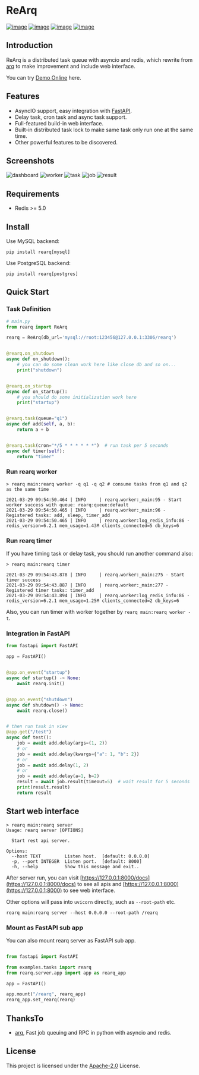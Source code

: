 # ReArq

[![image](https://img.shields.io/pypi/v/rearq.svg?style=flat)](https://pypi.python.org/pypi/rearq)
[![image](https://img.shields.io/github/license/long2ice/rearq)](https://github.com/long2ice/rearq)
[![image](https://github.com/long2ice/rearq/workflows/pypi/badge.svg)](https://github.com/long2ice/rearq/actions?query=workflow:pypi)
[![image](https://github.com/long2ice/rearq/workflows/ci/badge.svg)](https://github.com/long2ice/rearq/actions?query=workflow:ci)

## Introduction

ReArq is a distributed task queue with asyncio and redis, which rewrite from [arq](https://github.com/samuelcolvin/arq)
to make improvement and include web interface.

You can try [Demo Online](https://demo-rearq.long2ice.io) here.

## Features

- AsyncIO support, easy integration with [FastAPI](https://github.com/tiangolo/fastapi).
- Delay task, cron task and async task support.
- Full-featured build-in web interface.
- Built-in distributed task lock to make same task only run one at the same time.
- Other powerful features to be discovered.

## Screenshots

![dashboard](./images/dashboard.png)
![worker](./images/worker.png)
![task](./images/task.png)
![job](./images/job.png)
![result](./images/result.png)

## Requirements

- Redis >= 5.0

## Install

Use MySQL backend:

```shell
pip install rearq[mysql]
```

Use PostgreSQL backend:

```shell
pip install rearq[postgres]
```

## Quick Start

### Task Definition

```python
# main.py
from rearq import ReArq

rearq = ReArq(db_url='mysql://root:123456@127.0.0.1:3306/rearq')


@rearq.on_shutdown
async def on_shutdown():
    # you can do some clean work here like close db and so on...
    print("shutdown")


@rearq.on_startup
async def on_startup():
    # you should do some initialization work here
    print("startup")


@rearq.task(queue="q1")
async def add(self, a, b):
    return a + b


@rearq.task(cron="*/5 * * * * * *")  # run task per 5 seconds
async def timer(self):
    return "timer"
```

### Run rearq worker

```shell
> rearq main:rearq worker -q q1 -q q2 # consume tasks from q1 and q2 as the same time
```

```log
2021-03-29 09:54:50.464 | INFO     | rearq.worker:_main:95 - Start worker success with queue: rearq:queue:default
2021-03-29 09:54:50.465 | INFO     | rearq.worker:_main:96 - Registered tasks: add, sleep, timer_add
2021-03-29 09:54:50.465 | INFO     | rearq.worker:log_redis_info:86 - redis_version=6.2.1 mem_usage=1.43M clients_connected=5 db_keys=6
```

### Run rearq timer

If you have timing task or delay task, you should run another command also:

```shell
> rearq main:rearq timer
```

```log
2021-03-29 09:54:43.878 | INFO     | rearq.worker:_main:275 - Start timer success
2021-03-29 09:54:43.887 | INFO     | rearq.worker:_main:277 - Registered timer tasks: timer_add
2021-03-29 09:54:43.894 | INFO     | rearq.worker:log_redis_info:86 - redis_version=6.2.1 mem_usage=1.25M clients_connected=2 db_keys=6
```

Also, you can run timer with worker together by `rearq main:rearq worker -t`.

### Integration in FastAPI

```python
from fastapi import FastAPI

app = FastAPI()


@app.on_event("startup")
async def startup() -> None:
    await rearq.init()


@app.on_event("shutdown")
async def shutdown() -> None:
    await rearq.close()


# then run task in view
@app.get("/test")
async def test():
    job = await add.delay(args=(1, 2))
    # or
    job = await add.delay(kwargs={"a": 1, "b": 2})
    # or
    job = await add.delay(1, 2)
    # or
    job = await add.delay(a=1, b=2)
    result = await job.result(timeout=5)  # wait result for 5 seconds
    print(result.result)
    return result
```

## Start web interface

```shell
> rearq main:rearq server
Usage: rearq server [OPTIONS]

  Start rest api server.

Options:
  --host TEXT         Listen host.  [default: 0.0.0.0]
  -p, --port INTEGER  Listen port.  [default: 8000]
  -h, --help          Show this message and exit..
```

After server run, you can visit [https://127.0.0.1:8000/docs](https://127.0.0.1:8000/docs) to see all apis
and [https://127.0.0.1:8000](https://127.0.0.1:8000) to see web interface.

Other options will pass into `uvicorn` directly, such as `--root-path` etc.

```shell
rearq main:rearq server --host 0.0.0.0 --root-path /rearq
```

### Mount as FastAPI sub app

You can also mount rearq server as FastAPI sub app.

```python

from fastapi import FastAPI

from examples.tasks import rearq
from rearq.server.app import app as rearq_app

app = FastAPI()

app.mount("/rearq", rearq_app)
rearq_app.set_rearq(rearq)
```

## ThanksTo

- [arq](https://github.com/samuelcolvin/arq), Fast job queuing and RPC in python with asyncio and redis.

## License

This project is licensed under the [Apache-2.0](./LICENSE) License.
